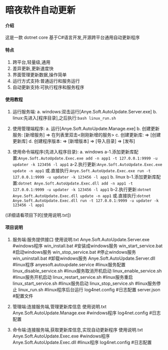 # 暗夜软件自动更新

#### 介绍

这是一款 dotnet core 基于C#语言开发,开源跨平台通用自动更新程序

#### 特点


1. 跨平台,轻量级,通用
2. 差异更新,更新速度快
3. 界面管理更新数据,操作简单
4. 运行方式支持:普通运行和服务运行
5. 自动更新支持:可执行程序和服务程序


#### 使用教程

1. 运行服务端:
        a. windows:双击运行[Anye.Soft.AutoUpdate.Server.exe]
        b. linux:先进入[程序目录],之后执行:`bash linux_run.sh`

2. 使用管理端程序:
        a. 运行[Anye.Soft.AutoUpdate.Manage.exe]
        b. 创建更新服务: [新增服务] => 在列表里双击<刚刚新增的服务>
        c. 创建更新库:   => [创建更新库]
        d. 创建程序版本: => [新增版本] => [导入目录] => [发布]

3. 使用命令端程序(先进入程序目录):
	a. windows
		a-1.添加更新库配置:`Anye.Soft.AutoUpdate.Exec.exe add -n app1 -t 127.0.0.1:9999 -u updater -k 123456 -l app1`
		a-2.执行更新:`Anye.Soft.AutoUpdate.Exec.exe update -n app1`
		或.直接执行:`Anye.Soft.AutoUpdate.Exec.exe run -t 127.0.0.1:9999 -u updater -k 123456 -l app1`
	b. linux
		b-1.添加更新库配置:`dotnet Anye.Soft.AutoUpdate.Exec.dll add -n app1 -t 127.0.0.1:9999 -u updater -k 123456 -l app1`
		b-2.执行更新:`dotnet Anye.Soft.AutoUpdate.Exec.dll update -n app1`
		或.直接执行:`dotnet Anye.Soft.AutoUpdate.Exec.dll run -t 127.0.0.1:9999 -u updater -k 123456 -l app1`

(详细请看项目下的[使用说明.txt])

#### 项目说明

1. 服务端:服务提供接口
	使用说明.txt
	Anye.Soft.AutoUpdate.Server.exe #windows程序
	win_install.bat #安装成windows服务
	win_start_service.bat #启动windows服务
	win_stop_service.bat #停止windows服务
	win_uninstall.bat #卸载windows服务
	Anye.Soft.AutoUpdate.Server.dll #linux程序
	anyesoft.autoupdate.service #linux服务配置
	linux_disable_service.sh #linux服务取消开机启动
	linux_enable_service.sh #linux服务开机启动
	linux_restart_service.sh #linux服务重启
	linux_start_service.sh #linux服务启动
	linux_stop_service.sh #linux服务停止
	linux_run.sh #linux程序后台运行
	log4net.config #日志配置
	server.json #配置文件
	
2. 管理端:连接服务端,管理更新库信息
	使用说明.txt
	Anye.Soft.AutoUpdate.Manage.exe #windows程序
	log4net.config #日志配置
	
3. 命令端:连接服务端,获取更新库信息,实现自动更新程序
	使用说明.txt
	Anye.Soft.AutoUpdate.Exec.exe #windows程序
	Anye.Soft.AutoUpdate.Exec.dll #linux程序
	log4net.config #日志配置
	
	
	
	

